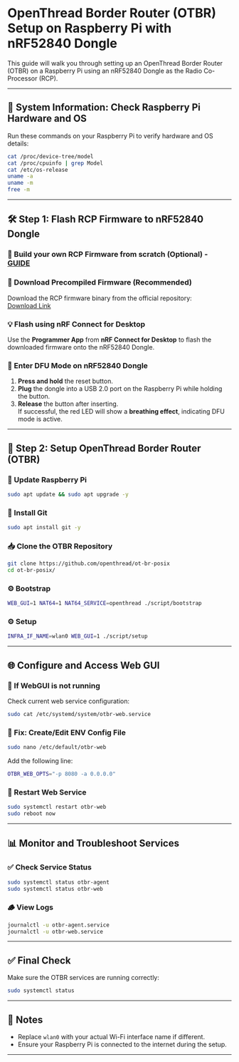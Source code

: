 # OpenThread Border Router (OTBR) Setup on Raspberry Pi with nRF52840 Dongle

This guide will walk you through setting up an OpenThread Border Router (OTBR) on a Raspberry Pi using an nRF52840 Dongle as the Radio Co-Processor (RCP).

---

## 🧰 System Information: Check Raspberry Pi Hardware and OS

Run these commands on your Raspberry Pi to verify hardware and OS details:

```bash
cat /proc/device-tree/model
cat /proc/cpuinfo | grep Model
cat /etc/os-release
uname -a
uname -m
free -m
```

---

## 🛠️ Step 1: Flash RCP Firmware to nRF52840 Dongle  
  
### 🔨 Build your own RCP Firmware from scratch (Optional) - [GUIDE](https://github.com/make2explore/Open-Thread-Border-Router-on-RaspberryPi/tree/main/Build-Your-Own-RCP-Firmware)  
  
### 🔽 Download Precompiled Firmware (Recommended)

Download the RCP firmware binary from the official repository:  
[Download Link](https://github.com/make2explore/Open-Thread-Border-Router-on-RaspberryPi/archive/refs/heads/main.zip)

### 💡 Flash using nRF Connect for Desktop

Use the **Programmer App** from **nRF Connect for Desktop** to flash the downloaded firmware onto the nRF52840 Dongle.

### 🚨 Enter DFU Mode on nRF52840 Dongle

1. **Press and hold** the reset button.
2. **Plug** the dongle into a USB 2.0 port on the Raspberry Pi while holding the button.
3. **Release** the button after inserting.  
If successful, the red LED will show a **breathing effect**, indicating DFU mode is active.

---

## 🧪 Step 2: Setup OpenThread Border Router (OTBR)

### 🔄 Update Raspberry Pi

```bash
sudo apt update && sudo apt upgrade -y
```

### 🧰 Install Git

```bash
sudo apt install git -y
```

### 📥 Clone the OTBR Repository

```bash
git clone https://github.com/openthread/ot-br-posix
cd ot-br-posix/
```

### ⚙️ Bootstrap

```bash
WEB_GUI=1 NAT64=1 NAT64_SERVICE=openthread ./script/bootstrap
```

### ⚙️ Setup  

```bash
INFRA_IF_NAME=wlan0 WEB_GUI=1 ./script/setup
```

---

## 🌐 Configure and Access Web GUI

### 🔧 If WebGUI is not running

Check current web service configuration:

```bash
sudo cat /etc/systemd/system/otbr-web.service
```

### 📝 Fix: Create/Edit ENV Config File

```bash
sudo nano /etc/default/otbr-web
```

Add the following line:

```bash
OTBR_WEB_OPTS="-p 8080 -a 0.0.0.0"
```

### 🔄 Restart Web Service

```bash
sudo systemctl restart otbr-web
sudo reboot now
```

---

## 📊 Monitor and Troubleshoot Services

### ✅ Check Service Status

```bash
sudo systemctl status otbr-agent
sudo systemctl status otbr-web
```

### 🪵 View Logs

```bash
journalctl -u otbr-agent.service
journalctl -u otbr-web.service
```

---

## ✅ Final Check

Make sure the OTBR services are running correctly:

```bash
sudo systemctl status
```

---

## 📎 Notes

- Replace `wlan0` with your actual Wi-Fi interface name if different.
- Ensure your Raspberry Pi is connected to the internet during the setup.

---